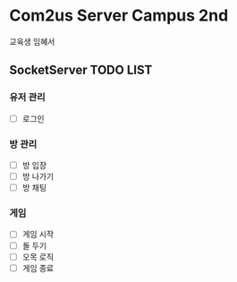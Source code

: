 
# Com2us Server Campus 2nd

교육생 임혜서

## SocketServer TODO LIST
### 유저 관리
 - [ ] 로그인
### 방 관리
 - [ ] 방 입장
 - [ ] 방 나가기
 - [ ] 방 채팅
### 게임
 - [ ] 게임 시작
 - [ ] 돌 두기
 - [ ] 오목 로직
 - [ ] 게임 종료
